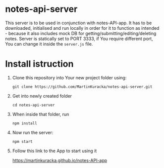 # notes-api-server

This server is to be used in conjunction with notes-API-app. It has to be downloaded, initialised and run locally in order for it to function as intended - because it also includes mock DB for getting/submitting/editing/deleting notes. Server is statically set to PORT 3333, if You require different port, You can change it inside the ``server.js`` file.

# Install istruction

1. Clone this repository into Your new project folder using:

   ``git clone https://github.com/MartinKuracka/notes-api-server.git``

2. Get into newly created folder

   ``cd notes-api-server`` 

3. When inside that folder, run 

   ``npm install``

4. Now run the server:

   ``npm start``

4. Follow this link to the App to start using it

   https://martinkuracka.github.io/notes-API-app
